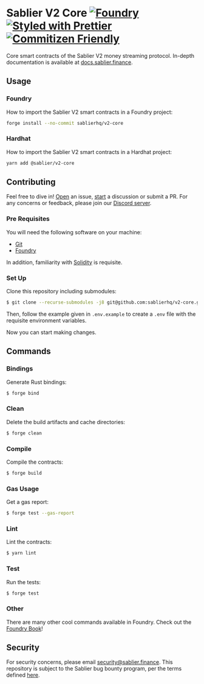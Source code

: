 # Sablier V2 Core [![Foundry](https://img.shields.io/badge/maintained%20with-foundry-FFDB1C.svg)](https://getfoundry.sh/) [![Styled with Prettier](https://img.shields.io/badge/code_style-prettier-ff69b4.svg)](https://prettier.io) [![Commitizen Friendly](https://img.shields.io/badge/commitizen-friendly-brightgreen.svg)](http://commitizen.github.io/cz-cli/)

Core smart contracts of the Sablier V2 money streaming protocol. In-depth documentation is available at [docs.sablier.finance](https://docs.sablier.finance).

## Usage

### Foundry

How to import the Sablier V2 smart contracts in a Foundry project:

```sh
forge install --no-commit sablierhq/v2-core
```

### Hardhat

How to import the Sablier V2 smart contracts in a Hardhat project:

```sh
yarn add @sablier/v2-core
```

## Contributing

Feel free to dive in! [Open](https://github.com/sablierhq/v2-core/issues/new) an issue,
[start](https://github.com/sablierhq/v2-core/discussions/new) a discussion or submit a PR. For any concerns or feedback,
please join our [Discord server](https://discord.gg/bSwRCwWRsT).

### Pre Requisites

You will need the following software on your machine:

- [Git](https://git-scm.com/downloads)
- [Foundry](https://github.com/foundry-rs/foundry)

In addition, familiarity with [Solidity](https://soliditylang.org/) is requisite.

### Set Up

Clone this repository including submodules:

```sh
$ git clone --recurse-submodules -j8 git@github.com:sablierhq/v2-core.git
```

Then, follow the example given in `.env.example` to create a `.env` file with the requisite environment variables.

Now you can start making changes.

## Commands

### Bindings

Generate Rust bindings:

```sh
$ forge bind
```

### Clean

Delete the build artifacts and cache directories:

```sh
$ forge clean
```

### Compile

Compile the contracts:

```sh
$ forge build
```

### Gas Usage

Get a gas report:

```sh
$ forge test --gas-report
```

### Lint

Lint the contracts:

```sh
$ yarn lint
```

### Test

Run the tests:

```sh
$ forge test
```

### Other

There are many other cool commands available in Foundry. Check out the [Foundry Book](https://book.getfoundry.sh/)!

## Security

For security concerns, please email [security@sablier.finance](mailto:security@sablier.finance). This repository is subject to the Sablier bug bounty program, per the terms defined [here](https://docs.sablier.finance/).
